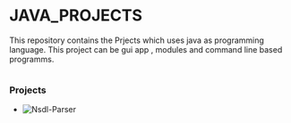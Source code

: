 # JAVA_PROJECTS
This repository contains the Prjects which uses java as programming language. This project can be gui app , modules and command line based programms.
<p align="center">
<img src="" >
</p>


### Projects
* ![Nsdl-Parser](https://github.com/aditya-2703/JAVA_PROJECTS/tree/main/PROJECTS/Pdf_parsor_with_to_csv)
